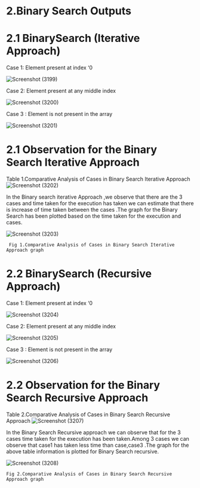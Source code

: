 

# 2.Binary Search Outputs
# 2.1 BinarySearch (Iterative Approach)

Case 1: Element present at index ‘0

![Screenshot (3199)](https://user-images.githubusercontent.com/91931504/208300529-f5f8a020-2929-4cde-842d-2b5f34b4a9e5.png)

Case 2: Element present at any middle index

![Screenshot (3200)](https://user-images.githubusercontent.com/91931504/208300531-e2f49a5a-4b3e-4c6e-a665-5eef14129dce.png)

Case 3 : Element is not present in the array

![Screenshot (3201)](https://user-images.githubusercontent.com/91931504/208300533-ef3ee2b0-8001-4658-b92c-17d79ab1614c.png)

 # 2.1 Observation for the Binary Search Iterative Approach
  
   Table 1.Comparative Analysis of Cases in Binary Search Iterative Approach
![Screenshot (3202)](https://user-images.githubusercontent.com/91931504/208300536-8a14f1f2-86aa-4c69-a437-905275aede9d.png)

In the Binary search iterative Approach ,we observe that there are the 3 cases and time taken for the execution has taken we can estimate that there is increase of time taken between the cases .The graph for the Binary Search has been plotted based on the time taken for the execution and cases.


![Screenshot (3203)](https://user-images.githubusercontent.com/91931504/208300537-4efb88ce-d37e-4aa8-973b-5ec1795dfe6f.png)
  
     Fig 1.Comparative Analysis of Cases in Binary Search Iterative Approach graph
     

# 2.2 BinarySearch (Recursive Approach)

Case 1: Element present at index ‘0

![Screenshot (3204)](https://user-images.githubusercontent.com/91931504/208300970-41e9550e-a5d0-4df7-85ca-ed51f6b0be81.png)

Case 2: Element present at any middle index

![Screenshot (3205)](https://user-images.githubusercontent.com/91931504/208300980-19e401c6-019f-4297-903d-f7ec0622c337.png)

Case 3 : Element is not present in the array

![Screenshot (3206)](https://user-images.githubusercontent.com/91931504/208300984-54fe8ae9-9f07-4ee1-ab9d-4a67b2d8de88.png)

 # 2.2 Observation for the Binary Search Recursive Approach

  Table 2.Comparative Analysis of Cases in Binary Search Recursive Approach
![Screenshot (3207)](https://user-images.githubusercontent.com/91931504/208300985-ac105b8b-4b02-4f57-81db-5e6ee58f5bf1.png)

In the Binary Search Recursive approach we can observe that for the 3 cases time taken for the execution has been taken.Among 3 cases we can observe that case1 has taken less time than case,case3 .The graph for the above table information is plotted for Binary Search recursive.

![Screenshot (3208)](https://user-images.githubusercontent.com/91931504/208300987-288b2d41-0a49-4819-bb9c-7ba680553d05.png)

    Fig 2.Comparative Analysis of Cases in Binary Search Recursive Approach graph

